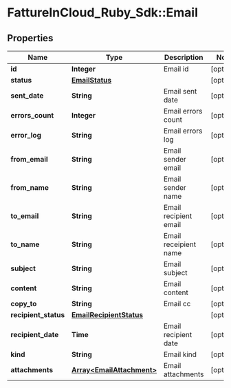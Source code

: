 # FattureInCloud_Ruby_Sdk::Email

## Properties

| Name | Type | Description | Notes |
| ---- | ---- | ----------- | ----- |
| **id** | **Integer** | Email id | [optional] |
| **status** | [**EmailStatus**](EmailStatus.md) |  | [optional] |
| **sent_date** | **String** | Email sent date | [optional] |
| **errors_count** | **Integer** | Email errors count | [optional] |
| **error_log** | **String** | Email errors log | [optional] |
| **from_email** | **String** | Email sender email | [optional] |
| **from_name** | **String** | Email sender name | [optional] |
| **to_email** | **String** | Email recipient email | [optional] |
| **to_name** | **String** | Email receipient name | [optional] |
| **subject** | **String** | Email subject | [optional] |
| **content** | **String** | Email content | [optional] |
| **copy_to** | **String** | Email cc | [optional] |
| **recipient_status** | [**EmailRecipientStatus**](EmailRecipientStatus.md) |  | [optional] |
| **recipient_date** | **Time** | Email recipient date | [optional] |
| **kind** | **String** | Email kind | [optional] |
| **attachments** | [**Array&lt;EmailAttachment&gt;**](EmailAttachment.md) | Email attachments | [optional] |

